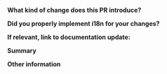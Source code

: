 <!-- Please provide enough information so that team members can review your pull request. -->

**What kind of change does this PR introduce?**

<!-- E.g. a bugfix, feature, refactoring, build related change, etc… -->

**Did you properly implement i18n for your changes?**

<!-- Note that we won't merge your changes if you didn't -->

**If relevant, link to documentation update:**

<!-- Link wiki link or other document -->

**Summary**

<!-- Explain the **motivation** for making this change. What existing problem does the pull request solve? -->
<!-- Try to link to an open issue for more information. -->

**Other information**
